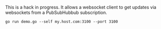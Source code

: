 This is a hack in progress.  It allows a websocket client to get updates via
websockets from a PubSubHubbub subscription.

```
go run demo.go --self my.host.com:3100 --port 3100
```
